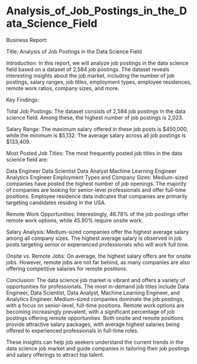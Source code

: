 # Analysis_of_Job_Postings_in_the_Data_Science_Field
Business Report:

Title: Analysis of Job Postings in the Data Science Field

Introduction:
In this report, we will analyze job postings in the data science field based on a dataset of 2,584 job postings. The dataset reveals interesting insights about the job market, including the number of job postings, salary ranges, job titles, employment types, employee residences, remote work ratios, company sizes, and more.

Key Findings:

Total Job Postings: The dataset consists of 2,584 job postings in the data science field. Among these, the highest number of job postings is 2,023.

Salary Range: The maximum salary offered in these job posts is $450,000, while the minimum is $5,132. The average salary across all job postings is $133,409.

Most Posted Job Titles: The most frequently posted job titles in the data science field are:

Data Engineer
Data Scientist
Data Analyst
Machine Learning Engineer
Analytics Engineer
Employment Types and Company Sizes: Medium-sized companies have posted the highest number of job openings. The majority of companies are looking for senior-level professionals and offer full-time positions. Employee residence data indicates that companies are primarily targeting candidates residing in the USA.

Remote Work Opportunities: Interestingly, 46.78% of the job postings offer remote work options, while 45.90% require onsite work.

Salary Analysis: Medium-sized companies offer the highest average salary among all company sizes. The highest average salary is observed in job posts targeting senior or experienced professionals who will work full time.

Onsite vs. Remote Jobs: On average, the highest salary offers are for onsite jobs. However, remote jobs are not far behind, as many companies are also offering competitive salaries for remote positions.

Conclusion:
The data science job market is vibrant and offers a variety of opportunities for professionals. The most in-demand job titles include Data Engineer, Data Scientist, Data Analyst, Machine Learning Engineer, and Analytics Engineer. Medium-sized companies dominate the job postings, with a focus on senior-level, full-time positions. Remote work options are becoming increasingly prevalent, with a significant percentage of job postings offering remote opportunities. Both onsite and remote positions provide attractive salary packages, with average highest salaries being offered to experienced professionals in full-time roles.

These insights can help job seekers understand the current trends in the data science job market and guide companies in tailoring their job postings and salary offerings to attract top talent. 
